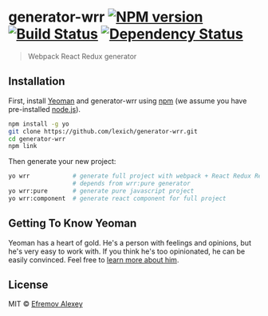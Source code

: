 # generator-wrr [![NPM version][npm-image]][npm-url] [![Build Status][travis-image]][travis-url] [![Dependency Status][daviddm-image]][daviddm-url] 
> Webpack React Redux generator

## Installation

First, install [Yeoman](http://yeoman.io) and generator-wrr using [npm](https://www.npmjs.com/) (we assume you have pre-installed [node.js](https://nodejs.org/)).

```bash
npm install -g yo
git clone https://github.com/lexich/generator-wrr.git
cd generator-wrr
npm link
```

Then generate your new project:

```bash
yo wrr            # generate full project with webpack + React Redux React-Router Redux-api 
                  # depends from wrr:pure generator
yo wrr:pure       # generate pure javascript project
yo wrr:component  # generate react component for full project
```

## Getting To Know Yeoman

Yeoman has a heart of gold. He&#39;s a person with feelings and opinions, but he&#39;s very easy to work with. If you think he&#39;s too opinionated, he can be easily convinced. Feel free to [learn more about him](http://yeoman.io/).

## License

MIT © [Efremov Alexey]()


[npm-image]: https://badge.fury.io/js/generator-wrr.svg
[npm-url]: https://npmjs.org/package/generator-wrr
[travis-image]: https://travis-ci.org/lexich/generator-wrr.svg?branch=master
[travis-url]: https://travis-ci.org/lexich/generator-wrr
[daviddm-image]: https://david-dm.org/lexich/generator-wrr.svg?theme=shields.io
[daviddm-url]: https://david-dm.org/lexich/generator-wrr
